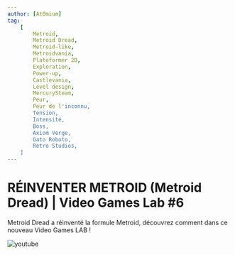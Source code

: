 ```yaml
---
author: [At0mium]
tag:
    [
        Metroid,
        Metroid Dread,
        Metroid-like,
        Metroidvania,
        Plateformer 2D,
        Exploration,
        Power-up,
        Castlevania,
        Level design,
        MercurySteam,
        Peur,
        Peur de l'inconnu,
        Tension,
        Intensité,
        Boss,
        Axiom Verge,
        Gato Roboto,
        Retro Studios,
    ]
---
```


# RÉINVENTER METROID (Metroid Dread) | Video Games Lab #6

Metroid Dread a réinventé la formule Metroid, découvrez comment dans ce nouveau Video Games LAB !

![youtube](https://www.youtube.com/watch?v=jE9jDnX7gmk)

